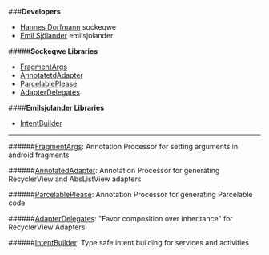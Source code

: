 ###**Developers**
 - [Hannes Dorfmann][0] sockeqwe
 - [Emil Sjölander][1] emilsjolander

#####**Sockeqwe Libraries**
- [FragmentArgs][2]
- [AnnotatetdAdapter][3]
- [ParcelablePlease][4]
- [AdapterDelegates][5]

####**Emilsjolander Libraries**
- [IntentBuilder][6]

---

######[FragmentArgs][7]: Annotation Processor for setting arguments in android fragments


######[AnnotatedAdapter][8]: Annotation Processor for generating RecyclerView and AbsListView adapters


######[ParcelablePlease][9]: Annotation Processor for generating Parcelable code


######[AdapterDelegates][10]: "Favor composition over inheritance" for RecyclerView Adapters


######[IntentBuilder][11]: Type safe intent building for services and activities



[0]: https://github.com/sockeqwe
[1]: https://github.com/emilsjolander

[2]: https://github.com/sockeqwe/fragmentArgs
[3]: https://github.com/sockeqwe/annotatedAdapter
[4]: https://github.com/sockeqwe/parcelablePlease
[5]: https://github.com/sockeqwe/adapterDelegates

[6]: https://github.com/emilsjolander/IntentBuilder

[7]: https://github.com/ersin-ertan/SockeqweExamples/tree/master/fragmentargs/src/main/java/com/nullcognition/fragmentargs
[8]: https://github.com/ersin-ertan/SockeqweExamples/tree/master/annotatedadapter/src/main/java/com/nullcognition/annotatedadapter
[9]: https://github.com/ersin-ertan/SockeqweExamples/tree/master/parcelableplease/src/main/java/com/nullcognition/parcelableplease
[10]: https://github.com/ersin-ertan/SockeqweExamples/tree/master/adapterdelegates/src/main/java/com/nullcognition/adapterdelegates

[11]: https://github.com/ersin-ertan/SockeqweExamples/tree/master/intentbuilder/src/main/java/com/nullcognition/intentbuilder
